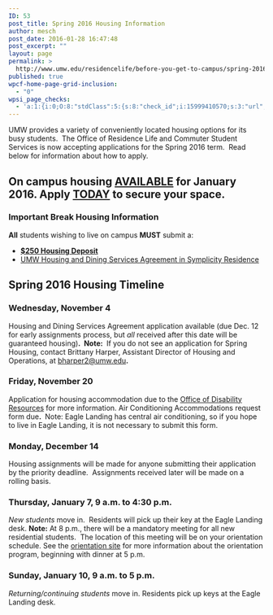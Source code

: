 ```yaml
---
ID: 53
post_title: Spring 2016 Housing Information
author: mesch
post_date: 2016-01-28 16:47:48
post_excerpt: ""
layout: page
permalink: >
  http://www.umw.edu/residencelife/before-you-get-to-campus/spring-2016-housing-information/
published: true
wpcf-home-page-grid-inclusion:
  - "0"
wpsi_page_checks:
  - 'a:1:{i:0;O:8:"stdClass":5:{s:8:"check_id";i:15999410570;s:3:"url";s:90:"http://www.umw.edu/residencelife/before-you-get-to-campus/spring-2016-housing-information/";s:6:"status";s:8:"checking";s:6:"_links";O:8:"stdClass":1:{s:9:"pagecheck";s:65:"https://api.siteimprove.com/v1/sites/448702/pagecheck/15999410570";}s:4:"time";i:1457621287;}}'
---
```

<p>UMW provides a variety of conveniently located housing options for its busy students.  The Office of Residence Life and Commuter Student Services is now accepting applications for the Spring 2016 term.  Read below for information about how to apply.</p><h2>On campus housing <strong><u>AVAILABLE</u></strong> for January 2016. Apply <strong><u>TODAY</u></strong> to secure your space.</h2><h3>Important Break Housing Information</h3><p><strong>All</strong> students wishing to live on campus <strong>MUST</strong> submit a:<strong> </strong></p><ul><li><a href="http://students.umw.edu/residencelife/deposit/"><strong>$250 Housing Deposit</strong></a></li><li><a href="http://students.umw.edu/residencelife/agreementinfo/">UMW Housing and Dining Services Agreement in Symplicity Residence</a></li></ul><h2>Spring 2016 Housing Timeline</h2><h3>Wednesday, November 4</h3><p>Housing and Dining Services Agreement application available (due Dec. 12 for early assignments process, but <em>all</em> received after this date will be guaranteed housing)<strong>.  Note: </strong> If you do not see an application for Spring Housing, contact Brittany Harper, Assistant Director of Housing and Operations, at <a href="mailto:bharper2@umw.edu">bharper2@umw.edu</a><strong>.</strong></p><h3>Friday, November 20</h3><p>Application for housing accommodation due to the <a href="http://academics.umw.edu/disability/accommodations/housing-accommodations/">Office of Disability Resources</a> for more information. Air Conditioning Accommodations request form due<strong>. </strong> Note: Eagle Landing has central air conditioning, so if you hope to live in Eagle Landing, it is not necessary to submit this form.</p><h3>Monday, December 14</h3><p>Housing assignments will be made for anyone submitting their application by the priority deadline.  Assignments received later will be made on a rolling basis.</p><h3>Thursday, January 7, 9 a.m. to 4:30 p.m.</h3><p><em>New students</em> move in.  Residents will pick up their key at the Eagle Landing desk. <strong>Note:</strong> At 8 p.m., there will be a mandatory meeting for all new residential students.  The location of this meeting will be on your orientation schedule. See the <a href="http://orientation.umw.edu">orientation site</a> for more information about the orientation program, beginning with dinner at 5 p.m.</p><h3>Sunday, January 10, 9 a.m. to 5 p.m.</h3><p><em>Returning/continuing students</em> move in. Residents pick up keys at the Eagle Landing desk.</p>